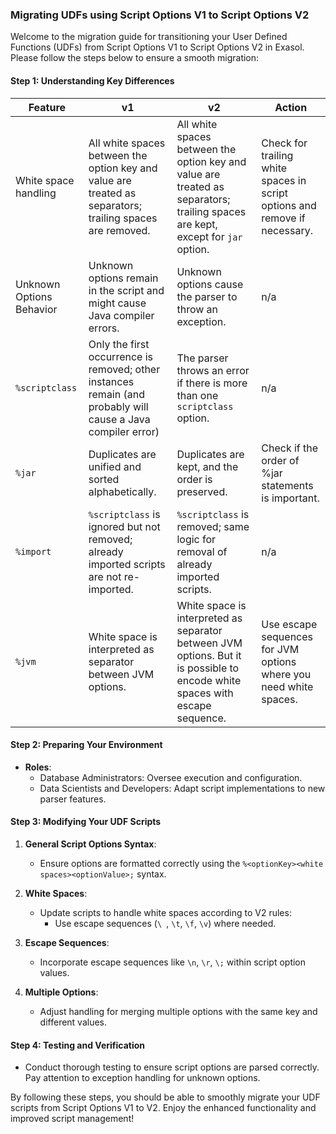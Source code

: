 ### Migrating UDFs using Script Options V1 to Script Options V2

Welcome to the migration guide for transitioning your User Defined Functions (UDFs) from Script Options V1 to Script Options V2 in Exasol. Please follow the steps below to ensure a smooth migration:

#### Step 1: Understanding Key Differences

| Feature                  | v1                                                                                                           | v2                                                                                                                              | Action                                                                     | 
|--------------------------|--------------------------------------------------------------------------------------------------------------|---------------------------------------------------------------------------------------------------------------------------------|----------------------------------------------------------------------------| 
| White space handling     | All white spaces between the option key and value are treated as separators; trailing spaces are removed.    | All white spaces between the option key and value are treated as separators; trailing spaces are kept, except for `jar` option. | Check for trailing white spaces in script options and remove if necessary. |
| Unknown Options Behavior | Unknown options remain in the script and might cause Java compiler errors.                                   | Unknown options cause the parser to throw an exception.                                                                         | n/a                                                                        |
| `%scriptclass`           | Only the first occurrence is removed; other instances remain (and probably will cause a Java compiler error) | The parser throws an error if there is more than one `scriptclass` option.                                                      | n/a                                                                        |
| `%jar`                   | Duplicates are unified and sorted alphabetically.                                                            | Duplicates are kept, and the order is preserved.                                                                                | Check if the order of %jar statements is important.                        |
| `%import`                | `%scriptclass` is ignored but not removed; already imported scripts are not re-imported.                     | `%scriptclass` is removed; same logic for removal of already imported scripts.                                                  | n/a                                                                        |
| `%jvm`                   | White space is interpreted as separator between JVM options.                                                 | White space is interpreted as separator between JVM options. But it is possible to encode white spaces with escape sequence.    | Use escape sequences for JVM options where you need white spaces.          |


#### Step 2: Preparing Your Environment

- **Roles**:
  - Database Administrators: Oversee execution and configuration.
  - Data Scientists and Developers: Adapt script implementations to new parser features.

#### Step 3: Modifying Your UDF Scripts

1. **General Script Options Syntax**:
   - Ensure options are formatted correctly using the `%<optionKey><white spaces><optionValue>;` syntax.

2. **White Spaces**:
   - Update scripts to handle white spaces according to V2 rules:
      - Use escape sequences (`\ `, `\t`, `\f`, `\v`) where needed.

3. **Escape Sequences**:
   - Incorporate escape sequences like `\n`, `\r`, `\;` within script option values.

4. **Multiple Options**:
   - Adjust handling for merging multiple options with the same key and different values.

#### Step 4: Testing and Verification

- Conduct thorough testing to ensure script options are parsed correctly. Pay attention to exception handling for unknown options.


By following these steps, you should be able to smoothly migrate your UDF scripts from Script Options V1 to V2. Enjoy the enhanced functionality and improved script management!